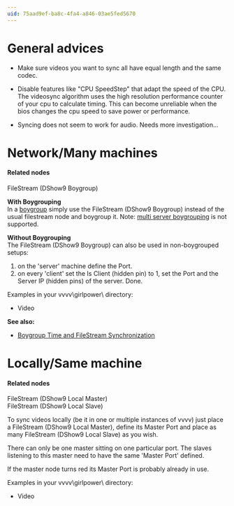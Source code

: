 ```yaml
---
uid: 75aad9ef-ba8c-4fa4-a846-03ae5fed5670
---
```


# General advices
* Make sure videos you want to sync all have equal length and the same codec.   

* Disable features like "CPU SpeedStep" that adapt the speed of the CPU.  The videosync algorithm uses the high resolution performance counter of your cpu to calculate timing. This can become unreliable when the bios changes the cpu speed to save power or performance.   

* Syncing does not seem to work for audio. Needs more investigation...  



# Network/Many machines


#### Related nodes
<span class="node"> FileStream (DShow9 Boygroup)</span>  




**With Boygrouping**  
In a [boygroup](xref:9d029794-1266-4e60-961f-33e6f95af7e6) simply use the <span class="node"> FileStream (DShow9 Boygroup)</span> instead of the usual filestream node and boygroup it. Note: [multi server boygrouping](xref:511c5e9e-a4b0-4f82-914b-2231cea23cfe) is not supported.  

**Without Boygrouping**  
The <span class="node"> FileStream (DShow9 Boygroup)</span> can also be used in non-boygrouped setups:   
1. on the 'server' machine define the <span class="pin">Port</span>.
1. on every 'client' set the <span class="pin">Is Client</span> (hidden pin) to 1, set the <span class="pin">Port</span> and the <span class="pin">Server IP</span> (hidden pins) of the server. Done.

Examples in your vvvv\girlpower\ directory:  
* Video  

**See also:**  
* <a href="https://vvvv.org/blog/boygroup-time-and-filestream-synchronization" class="extURL blog" target="_blank">Boygroup Time and FileStream Synchronization</a>  





# Locally/Same machine


#### Related nodes
<span class="node"> FileStream (DShow9 Local Master)</span>  
<span class="node"> FileStream (DShow9 Local Slave)</span>  



To sync videos locally (be it in one or multiple instances of vvvv) just place a <span class="node">FileStream (DShow9 Local Master)</span>, define its <span class="pin">Master Port</span> and place as many <span class="node">FileStream (DShow9 Local Slave)</span> as you wish.  

There can only be one master sitting on one particular port. The slaves listening to this master need to have the same 'Master Port' defined.   

If the master node turns red its <span class="pin">Master Port</span> is probably already in use.  

Examples in your vvvv\girlpower\ directory:  
* Video  


